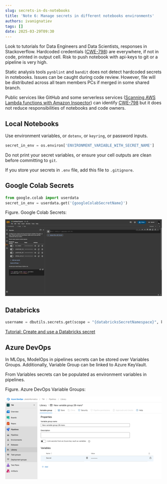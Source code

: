 ```yaml
---
slug: secrets-in-ds-notebooks
title: 'Note 6: Manage secrets in different notebooks environments'
authors: ivanignatiev
tags: []
date: 2025-03-29T09:30
---
```


Look to tutorials for Data Engineers and Data Scientists, responses in Stackoverflow. Hardcoded credentials ([CWE-798](https://cwe.mitre.org/data/definitions/798.html)) are everywhere, if not in code, printed in output cell. Risk to push notebook with api-keys to git or a pipeline is very high.

Static analysis tools `pynblint` and `bandit` does not detect hardcoded secrets in notebooks. Issues can be caught during code review. However, file will be distributed across all team members PCs if merged in some shared branch.

Public services like GitHub and some serverless services ([Scanning AWS Lambda functions with Amazon Inspector](https://docs.aws.amazon.com/inspector/latest/user/scanning-lambda.html)) can identify [CWE-798](https://cwe.mitre.org/data/definitions/798.html) but it does not reduce responsibilities of notebooks and code owners.

## Local Notebooks

Use environment variables, or `dotenv`, or `keyring`, or password inputs.

```python
secret_in_env = os.environ['ENVIRONMENT_VARIABLE_WITH_SECRET_NAME']
```

Do not print your secret variables, or ensure your cell outputs are clean before committing to `git`.

If you store your secrets in `.env` file, add this file to `.gitignore`.

## Google Colab Secrets

```python
from google.colab import userdata
secret_in_env = userdata.get('{googleColabSecretName}')
```

Figure. Google Colab Secrets:

![Google Colab Secrets](/assets/note0006/google-colab-secrets.png)

## Databricks

```python
username = dbutils.secrets.get(scope = "{databricksSecretNamespace}", key = "{databricksSecretName}")
```

[Tutorial: Create and use a Databricks secret](https://learn.microsoft.com/en-us/azure/databricks/security/secrets/example-secret-workflow)

## Azure DevOps

In MLOps, ModelOps in pipelines secrets can be stored over Variables Groups. Additionally, Variable Group can be linked to Azure KeyVault.

From Variables secrets can be populated as environment variables in pipelines.

Figure. Azure DevOps Variable Groups:

![Azure DevOps Variable Groups](/assets/note0006/azure-devops-variable-groups.png)